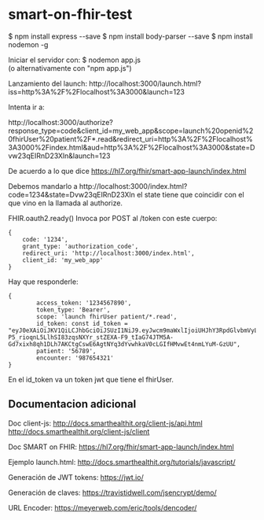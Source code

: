 # smart-on-fhir-test

$ npm install express --save
$ npm install body-parser --save
$ npm install nodemon -g

Iniciar el servidor con:
$ nodemon app.js  
    (o alternativamente con "npm app.js")


Lanzamiento del launch: http://localhost:3000/launch.html?iss=http%3A%2F%2Flocalhost%3A3000&launch=123

Intenta ir a:

http://localhost:3000/authorize?response_type=code&client_id=my_web_app&scope=launch%20openid%20fhirUser%20patient%2F*.read&redirect_uri=http%3A%2F%2Flocalhost%3A3000%2Findex.html&aud=http%3A%2F%2Flocalhost%3A3000&state=Dvw23qEIRnD23Xln&launch=123

De acuerdo a lo que dice https://hl7.org/fhir/smart-app-launch/index.html

Debemos mandarlo a http://localhost:3000/index.html?code=1234&state=Dvw23qEIRnD23Xln  el state tiene que coincidir con el que vino en la llamada al authorize.

FHIR.oauth2.ready()   Invoca por POST al /token con este cuerpo:

	{
	    code: '1234',
	    grant_type: 'authorization_code',
	    redirect_uri: 'http://localhost:3000/index.html',
	    client_id: 'my_web_app'
	}

Hay que responderle:

	{
	        access_token: '1234567890',
	        token_type: 'Bearer',
	        scope: 'launch fhirUser patient/*.read',
	        id_token: const id_token = "eyJ0eXAiOiJKV1QiLCJhbGciOiJSUzI1NiJ9.eyJwcm9maWxlIjoiUHJhY3RpdGlvbmVyL3NtYXJ0LVByYWN0aXRpb25lci03MjA4MDQxNiIsInBhdGllbnQiOiIxMjMiLCJlbmNvdW50ZXIiOiI1NjciLCJzdWIiOiIzNmExMGJjNGQyYTczNThiNGFmZGFhYWY5YWYzMmJhY2NhY2JhYWJkMTA5MWJkNGE4MDI4NDJhZDVjYWRkMTc4IiwiaXNzIjoiaHR0cDovL2xhdW5jaC5zbWFydGhlYWx0aGl0Lm9yZyIsImlhdCI6MTU1OTM5MjI5NSwiZXhwIjoxNTU5Mzk1ODk1fQ.Gz4AkDYTyf848GURiHhY28cLJlSDTthADWqgUbCCrJK8SZHe_K1ihXDB0oM-P5_rioqnL5LlhSI83zqsNXYr_stZEXA-F9_tIaG74JTM5A-Gd7xixh8qh1DLh7AKCtgCswE6AgtNYq3dYvwhkaV0cLGIfHMvwEt4nmLYuM-GzUU",
	        patient: '56789',
	        encounter: '987654321'
	}

En el id_token va un token jwt que tiene el fhirUser.

<h2>Documentacion adicional</h2>

Doc client-js: http://docs.smarthealthit.org/client-js/api.html
http://docs.smarthealthit.org/client-js/client

Doc SMART on FHIR: https://hl7.org/fhir/smart-app-launch/index.html

Ejemplo launch.html: http://docs.smarthealthit.org/tutorials/javascript/

Generación de JWT tokens:  https://jwt.io/

Generación de claves: https://travistidwell.com/jsencrypt/demo/

URL Encoder: https://meyerweb.com/eric/tools/dencoder/



